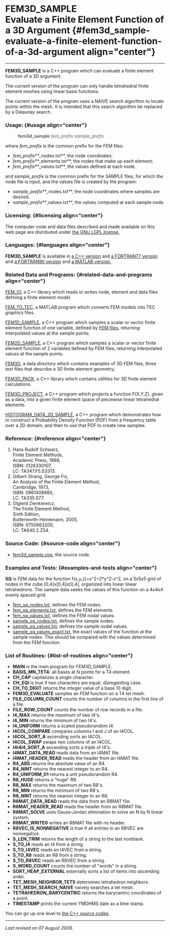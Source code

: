 FEM3D\_SAMPLE\
Evaluate a Finite Element Function of a 3D Argument {#fem3d_sample-evaluate-a-finite-element-function-of-a-3d-argument align="center"}
===================================================

------------------------------------------------------------------------

**FEM3D\_SAMPLE** is a C++ program which can evaluate a finite element
function of a 3D argument.

The current version of the program can only handle tetrahedral finite
element meshes using linear basis functions.

The current version of the program uses a NAIVE search algorithm to
locate points within the mesh. It is intended that this search algorithm
be replaced by a Delaunay search.

### Usage: {#usage align="center"}

> **fem3d\_sample** *fem\_prefix* *sample\_prefix*

where *fem\_prefix* is the common prefix for the FEM files:

-   *fem\_prefix***\_nodes.txt**, the node coordinates.
-   *fem\_prefix***\_elements.txt**, the nodes that make up each
    element;
-   *fem\_prefix***\_values.txt**, the values defined at each node.

and *sample\_prefix* is the common prefix for the SAMPLE files, for
which the node file is input, and the values file is created by the
program:

-   *sample\_prefix***\_nodes.txt**, the node coordinates where samples
    are desired.
-   *sample\_prefix***\_values.txt**, the values computed at each sample
    node.

### Licensing: {#licensing align="center"}

The computer code and data files described and made available on this
web page are distributed under [the GNU LGPL
license.](../../txt/gnu_lgpl.txt)

### Languages: {#languages align="center"}

**FEM3D\_SAMPLE** is available in [a C++
version](../../cpp_src/fem3d_sample/fem3d_sample.html) and [a FORTRAN77
version](../../f77_src/fem3d_sample/fem3d_sample.html) and [a FORTRAN90
version](../../f_src/fem3d_sample/fem3d_sample.html) and [a MATLAB
version.](../../m_src/fem3d_sample/fem3d_sample.html)

### Related Data and Programs: {#related-data-and-programs align="center"}

[FEM\_IO](../../cpp_src/fem_io/fem_io.html), a C++ library which reads
or writes node, element and data files defining a finite element model.

[FEM\_TO\_TEC](../../m_src/fem_to_tec/fem_to_tec.html), a MATLAB program
which converts FEM models into TEC graphics files.

[FEM1D\_SAMPLE](../../cpp_src/fem1d_sample/fem1d_sample.html), a C++
program which samples a scalar or vector finite element function of one
variable, defined by [FEM files](../../data/fem/fem.html), returning
interpolated values at the sample points.

[FEM2D\_SAMPLE](../../cpp_src/fem2d_sample/fem2d_sample.html), a C++
program which samples a scalar or vector finite element function of 2
variables defined by FEM files, returning interpolated values at the
sample points.

[FEM3D](../../data/fem3d/fem3d.html), a data directory which contains
examples of 3D FEM files, three text files that describe a 3D finite
element geometry;

[FEM3D\_PACK](../../cpp_src/fem3d_pack/fem3d_pack.html), a C++ library
which contains utilities for 3D finite element calculations.

[FEM3D\_PROJECT](../../cpp_src/fem3d_project/fem3d_project.html), a C++
program which projects a function F(X,Y,Z), given as a data, into a
given finite element space of piecewise linear tetrahedral elements.

[HISTOGRAM\_DATA\_2D\_SAMPLE](../../cpp_src/histogram_data_2d_sample/histogram_data_2d_sample.html),
a C++ program which demonstrates how to construct a Probability Density
Function (PDF) from a frequency table over a 2D domain, and then to use
that PDF to create new samples.

### Reference: {#reference align="center"}

1.  Hans Rudolf Schwarz,\
    Finite Element Methods,\
    Academic Press, 1988,\
    ISBN: 0126330107,\
    LC: TA347.F5.S3313.
2.  Gilbert Strang, George Fix,\
    An Analysis of the Finite Element Method,\
    Cambridge, 1973,\
    ISBN: 096140888X,\
    LC: TA335.S77.
3.  Olgierd Zienkiewicz,\
    The Finite Element Method,\
    Sixth Edition,\
    Butterworth-Heinemann, 2005,\
    ISBN: 0750663200,\
    LC: TA640.2.Z54.

### Source Code: {#source-code align="center"}

-   [fem3d\_sample.cpp](fem3d_sample.cpp), the source code.

### Examples and Tests: {#examples-and-tests align="center"}

**SQ** is FEM data for the function f(x,y,z)=x\^2+2\*y\^2-z\^2, on a
5x5x5 grid of nodes in the cube \[0,4\]x\[0,4\]x\[0,4\], organized into
linear linear tetrahedrons. The sample data seeks the values of this
function on a 4x4x4 evenly spaced grid.

-   [fem\_sq\_nodes.txt](fem_sq_nodes.txt), defines the FEM nodes.
-   [fem\_sq\_elements.txt](fem_sq_elements.txt), defines the FEM
    elements.
-   [fem\_sq\_values.txt](fem_sq_values.txt), defines the FEM nodal
    values.
-   [sample\_sq\_nodes.txt](sample_sq_nodes.txt), defines the sample
    nodes.
-   [sample\_sq\_values.txt](sample_sq_values.txt), defines the sample
    nodal values.
-   [sample\_sq\_values\_exact.txt](sample_sq_values_exact.txt), the
    exact values of the function at the sample nodes. This should be
    compared with the values determined from the FEM function.

### List of Routines: {#list-of-routines align="center"}

-   **MAIN** is the main program for FEM3D\_SAMPLE.
-   **BASIS\_MN\_TET4:** all bases at N points for a T4 element.
-   **CH\_CAP** capitalizes a single character.
-   **CH\_EQI** is true if two characters are equal, disregarding case.
-   **CH\_TO\_DIGIT** returns the integer value of a base 10 digit.
-   **FEM3D\_EVALUATE** samples an FEM function on a T4 tet mesh.
-   **FILE\_COLUMN\_COUNT** counts the number of columns in the first
    line of a file.
-   **FILE\_ROW\_COUNT** counts the number of row records in a file.
-   **I4\_MAX** returns the maximum of two I4's.
-   **I4\_MIN** returns the minimum of two I4's.
-   **I4\_UNIFORM** returns a scaled pseudorandom I4.
-   **I4COL\_COMPARE** compares columns I and J of an I4COL.
-   **I4COL\_SORT\_A** ascending sorts an I4COL.
-   **I4COL\_SWAP** swaps two columns of an I4COL.
-   **I4I4I4\_SORT\_A** ascending sorts a triple of I4's.
-   **I4MAT\_DATA\_READ** reads data from an I4MAT file.
-   **I4MAT\_HEADER\_READ** reads the header from an I4MAT file.
-   **R4\_ABS** returns the absolute value of an R4.
-   **R4\_NINT** returns the nearest integer to an R4.
-   **R4\_UNIFORM\_01** returns a unit pseudorandom R4.
-   **R8\_HUGE** returns a "huge" R8.
-   **R8\_MAX** returns the maximum of two R8's.
-   **R8\_MIN** returns the minimum of two R8's.
-   **R8\_NINT** returns the nearest integer to an R8.
-   **R8MAT\_DATA\_READ** reads the data from an R8MAT file.
-   **R8MAT\_HEADER\_READ** reads the header from an R8MAT file.
-   **R8MAT\_SOLVE** uses Gauss-Jordan elimination to solve an N by N
    linear system.
-   **R8MAT\_WRITE0** writes an R8MAT file with no header.
-   **R8VEC\_IS\_NONNEGATIVE** is true if all entries in an R8VEC are
    nonnegative.
-   **S\_LEN\_TRIM** returns the length of a string to the last
    nonblank.
-   **S\_TO\_I4** reads an I4 from a string.
-   **S\_TO\_I4VEC** reads an I4VEC from a string.
-   **S\_TO\_R8** reads an R8 from a string.
-   **S\_TO\_R8VEC** reads an R8VEC from a string.
-   **S\_WORD\_COUNT** counts the number of "words" in a string.
-   **SORT\_HEAP\_EXTERNAL** externally sorts a list of items into
    ascending order.
-   **TET\_MESH\_NEIGHBOR\_TETS** determines tetrahedron neighbors.
-   **TET\_MESH\_SEARCH\_NAIVE** naively searches a tet mesh.
-   **TETRAHEDRON\_BARYCENTRIC** returns the barycentric coordinates of
    a point.
-   **TIMESTAMP** prints the current YMDHMS date as a time stamp.

You can go up one level to [the C++ source codes](../cpp_src.html).

------------------------------------------------------------------------

*Last revised on 07 August 2009.*
